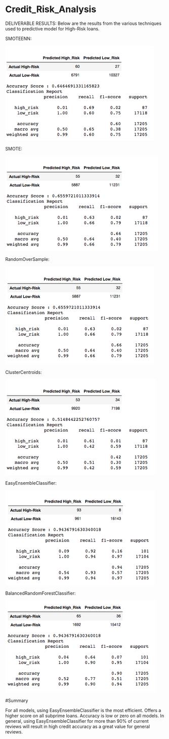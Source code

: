 # Credit_Risk_Analysis

DELIVERABLE RESULTS:
Below are the results from the various techniques used to predictive model for High-Risk loans.

SMOTEENN:

![SMOTEENN](Resources/Images/SMOTEENN.png)

SMOTE:

![SMOTE](Resources/Images/SMOTE.png)

RandomOverSample:

![RandomOverSample](Resources/Images/RandomOverSample.png)

ClusterCentroids:

![ClusterCentroids](Resources/Images/ClusterCentroids.png)

EasyEnsembleClassifier:

![EasyEnsembleClassifier](Resources/Images/EasyEnsembleClassifier.png)

BalancedRandomForestClassifier:

![BalancedRandomForestClassifier](Resources/Images/BalancedRandomForestClassifier.png)

#Summary

For all models, using EasyEnsembleClassifier is the most efficient. Offers a higher score on all subprime loans. Accuracy is low or zero on all models. In general, using EasyEnsembleClassifier for more than 90% of current reviews will result in high credit accuracy as a great value for general reviews.


